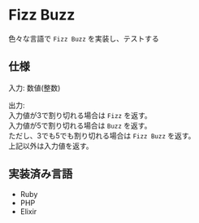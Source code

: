 # Fizz Buzz

色々な言語で `Fizz Buzz` を実装し、テストする

## 仕様

入力:
  数値(整数)   
   
出力:   
  入力値が3で割り切れる場合は `Fizz` を返す。   
  入力値が5で割り切れる場合は `Buzz` を返す。   
  ただし、3でも5でも割り切れる場合は `Fizz Buzz` を返す。   
  上記以外は入力値を返す。


## 実装済み言語

 * Ruby
 * PHP
 * Elixir
